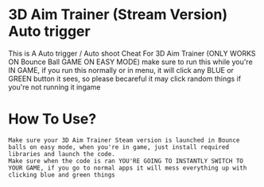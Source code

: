 # 3D Aim Trainer (Stream Version) Auto trigger

This is A Auto trigger / Auto shoot Cheat For 3D Aim Trainer (ONLY WORKS ON Bounce Ball GAME ON EASY MODE) make sure to run this while you're IN GAME, if you run this normally or in menu, it will click any BLUE or GREEN button it sees, so please becareful it may click random things if you're not running it ingame


# How To Use?
	Make sure your 3D Aim Trainer Steam version is launched in Bounce balls on easy mode, when you're in game, just install required libraries and launch the code.
	Make sure when the code is ran YOU'RE GOING TO INSTANTLY SWITCH TO YOUR GAME, if you go to normal apps it will mess everything up with clicking blue and green things
